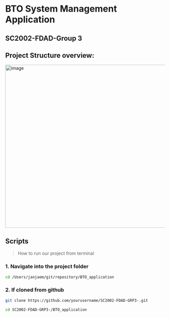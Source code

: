 # BTO System Management Application
## SC2002-FDAD-Group 3

## Project Structure overview: 
<img width="515" alt="image" src="https://github.com/user-attachments/assets/b2a019b9-374d-40cc-9a8f-9da646f8a761" />


## Scripts

> How to run our project from terminal

### 1. Navigate into the project folder

```bash
cd /Users/janjaem/git/repository/BTO_application
```
### 2. If cloned from github
```bash
git clone https://github.com/yourusername/SC2002-FDAD-GRP3-.git
```
```bash
cd SC2002-FDAD-GRP3-/BTO_application
```

